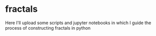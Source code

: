 # fractals
Here I'll upload some scripts and jupyter notebooks in which I guide the process of constructing fractals in python
